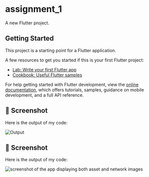 # assignment_1

A new Flutter project.

## Getting Started

This project is a starting point for a Flutter application.

A few resources to get you started if this is your first Flutter project:

- [Lab: Write your first Flutter app](https://docs.flutter.dev/get-started/codelab)
- [Cookbook: Useful Flutter samples](https://docs.flutter.dev/cookbook)

For help getting started with Flutter development, view the
[online documentation](https://docs.flutter.dev/), which offers tutorials,
samples, guidance on mobile development, and a full API reference.

## 📸 Screenshot

Here is the output of my code:

![Output]([https://github.com/tanmay1240/assignment_2/blob/main/Screenshot%202025-06-20%20082435.png])

## 📸 Screenshot

Here is the output of my code:

![ screenshot of the app displaying both asset and network images](https://github.com/tanmay1240/assignment_2/blob/main/Screenshot%202025-06-20%20082501.png)

